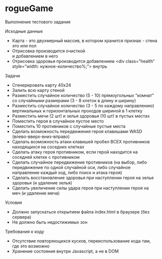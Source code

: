 # rogueGame
Выполнение тестового задания

Исходные данные

- Карта - это двухмерный массив, в котором хранится признак - стена это или пол
- Отрисовка производится очисткой <div class=”field”></div> и добавлением в него <div class=”tile”></div>
- Отрисовка здоровья производится добавлением <div class=”health” style=”width: нужное-количество%;”></div> внутрь <div class=”tile”></div>
 
Задачи

- Сгенерировать карту 40x24
- Залить всю карту стеной
- Разместить случайное количество (5 - 10) прямоугольных “комнат” со случайными размерами (3 - 8 клеток в длину и ширину)
- Разместить случайное количество (3 - 5 по каждому направлению) вертикальных и горизонтальных проходов шириной в 1 клетку
- Разместить мечи (2 шт) и зелья здоровья (10 шт) в пустых местах
- Поместить героя в случайное пустое место
- Поместить 10 противников с случайные пустые места
- Сделать возможность передвижения героя клавишами WASD (влево-вверх-вниз-вправо)
- Сделать возможность атаки клавишей пробел ВСЕХ противников находящихся на соседних клетках
- Сделать атаку героя противником, если герой находится на соседней клетке с противником
- Сделать случайное передвижение противников (на выбор, либо передвижение по одной случайной оси, либо случайное направление каждый ход, либо поиск и атака героя)
- Сделать восстановление здоровья при наступлении героя на зелье здоровья (и удаление зелья)
- Сделать увеличение силы удара героя при наступлении героя на меч (и удаление меча)

Условия

- Должно запускаться открытием файла index.html в браузере (без сервера)
- Не должно быть недостижимых зон


Требования к коду

- Отсутствие повторяющихся кусков, переиспользование кода там, где это возможно
- Хранение состояния внутри Javascript, а не в DOM


